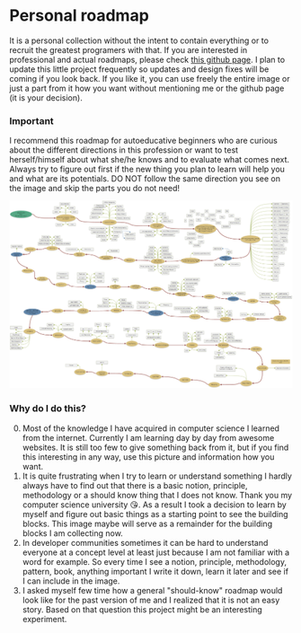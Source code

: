 # Personal roadmap

It is a personal collection without the intent to contain everything or to recruit the greatest programers with that. If you are interested in professional and actual roadmaps, please check [this github page](https://github.com/kamranahmedse/developer-roadmap). I plan to update this little project frequently so updates and design fixes will be coming if you look back. If you like it, you can use freely the entire image or just a part from it how you want without mentioning me or the github page (it is your decision).

### Important
I recommend this roadmap for autoeducative beginners who are curious about the different directions in this profession or want to test herself/himself about what she/he knows and to evaluate what comes next. Always try to figure out first if the new thing you plan to learn will help you and what are its potentials. DO NOT follow the same direction you see on the image and skip the parts you do not need! 

![ProgrammingRoadMap.png](ProgrammingRoadMap.png)


### Why do I do this?
0. Most of the knowledge I have acquired in computer science I learned from the internet. Currently I am learning day by day from awesome websites. It is still too few to give something back from it, but if you find this interesting in any way, use this picture and information how you want.
1. It is quite frustrating when I try to learn or understand something I hardly always have to find out that there is a basic notion, principle, methodology or a should know thing that I does not know. Thank you my computer science university :kissing_heart:. As a result I took a decision to learn by myself and figure out basic things as a starting point to see the building blocks. This image maybe will serve as a remainder for the building blocks I am collecting now.
2. In developer communities sometimes it can be hard to understand everyone at a concept level at least just because I am not familiar with a word for example. So every time I see a notion, principle, methodology, pattern, book, anything important I write it down, learn it later and see if I can include in the image.
3. I asked myself few time how a general "should-know" roadmap would look like for the past version of me and I realized that it is not an easy story. Based on that question this project might be an interesting experiment.
